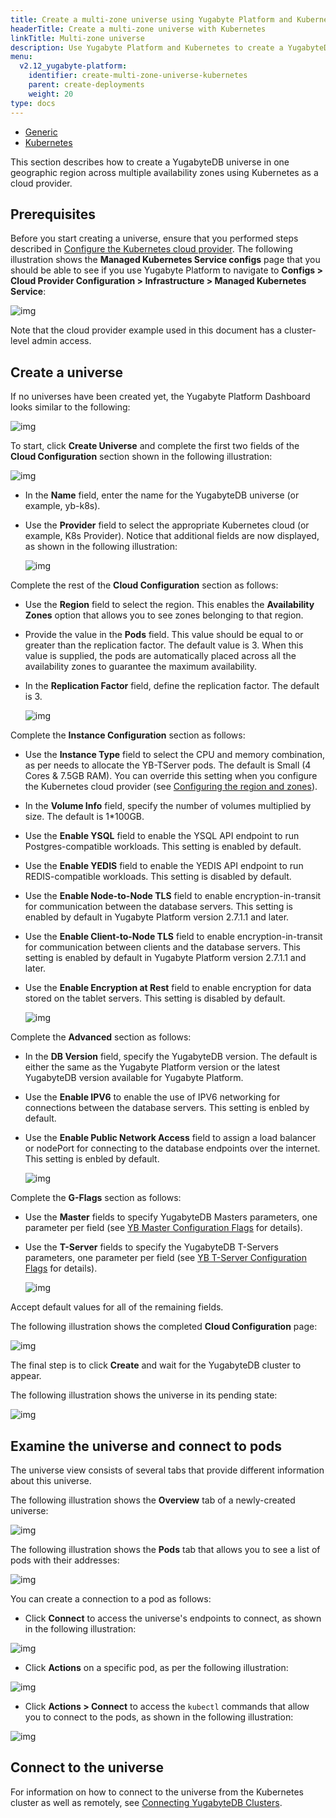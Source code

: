 ```yaml
---
title: Create a multi-zone universe using Yugabyte Platform and Kubernetes
headerTitle: Create a multi-zone universe with Kubernetes
linkTitle: Multi-zone universe
description: Use Yugabyte Platform and Kubernetes to create a YugabyteDB universe that spans multiple availability zones.
menu:
  v2.12_yugabyte-platform:
    identifier: create-multi-zone-universe-kubernetes
    parent: create-deployments
    weight: 20
type: docs
---
```


  <ul class="nav nav-tabs-alt nav-tabs-yb">

<li>
    <a href="/preview/yugabyte-platform/create-deployments/create-universe-multi-zone" class="nav-link">
      <i class="fas fa-building" aria-hidden="true"></i>
Generic</a>
  </li>

  <li>
    <a href="/preview/yugabyte-platform/create-deployments/create-universe-multi-zone-kubernetes" class="nav-link active">
      <i class="fas fa-cubes" aria-hidden="true"></i>
      Kubernetes
    </a>
  </li>

</ul>

This section describes how to create a YugabyteDB universe in one geographic region across multiple availability zones using Kubernetes as a cloud provider.

## Prerequisites

Before you start creating a universe, ensure that you performed steps described in [Configure the Kubernetes cloud provider](/preview/yugabyte-platform/configure-yugabyte-platform/set-up-cloud-provider/kubernetes/). The following illustration shows the **Managed Kubernetes Service configs** page that you should be able to see if you use Yugabyte Platform to navigate to **Configs > Cloud Provider Configuration > Infrastructure > Managed Kubernetes Service**:

![img](/images/yb-platform/kubernetes-config1.png)

Note that the cloud provider example used in this document has a cluster-level admin access.

## Create a universe

If no universes have been created yet, the Yugabyte Platform Dashboard looks similar to the following:

![img](/images/yb-platform/kubernetes-config2.png)

To start, click **Create Universe** and complete the first two fields of the **Cloud Configuration** section shown in the following illustration:

![img](/images/yb-platform/kubernetes-config3.png)

- In the **Name** field, enter the name for the YugabyteDB universe (or example, yb-k8s).

- Use the **Provider** field to select the appropriate Kubernetes cloud (or example, K8s Provider). Notice that additional fields are now displayed, as shown in the following illustration:

   ![img](/images/yb-platform/kubernetes-config4.png)

Complete the rest of the **Cloud Configuration** section as follows:

- Use the **Region** field to select the region. This enables the **Availability Zones** option that allows you to see zones belonging to that region.

- Provide the value in the **Pods** field. This value should be equal to or greater than the replication factor. The default value is 3. When this value is supplied, the pods are automatically placed across all the availability zones to guarantee the maximum availability.

- In the **Replication Factor** field, define the replication factor. The default is 3.

  ![img](/images/yb-platform/kubernetes-config5.png)

Complete the **Instance Configuration** section as follows:

- Use the **Instance Type** field to select the CPU and memory combination, as per needs to allocate the YB-TServer pods. The default is Small (4 Cores & 7.5GB RAM). You can override this setting when you configure the Kubernetes cloud provider (see [Configuring the region and zones](/preview/yugabyte-platform/configure-yugabyte-platform/set-up-cloud-provider/kubernetes/#configure-the-region-and-zones)).

- In the **Volume Info** field, specify the number of volumes multiplied by size. The default is 1*100GB.

- Use the **Enable YSQL** field to enable the YSQL API endpoint to run Postgres-compatible workloads. This setting is enabled by default.

- Use the **Enable YEDIS** field to enable the YEDIS API endpoint to run REDIS-compatible workloads. This setting is disabled by default.

- Use the **Enable Node-to-Node TLS** field to enable encryption-in-transit for communication between the database servers. This setting is enabled by default in Yugabyte Platform version 2.7.1.1 and later.

- Use the **Enable Client-to-Node TLS** field to enable encryption-in-transit for communication between clients and the database servers. This setting is enabled by default in Yugabyte Platform version 2.7.1.1 and later.

- Use the **Enable Encryption at Rest** field to enable encryption for data stored on the tablet servers. This setting is disabled by default.

  ![img](/images/yb-platform/kubernetes-config6.png)

Complete the **Advanced** section as follows:

- In the **DB Version** field, specify the YugabyteDB version. The default is either the same as the Yugabyte Platform version or the latest YugabyteDB version available for Yugabyte Platform.

- Use the **Enable IPV6** to enable the use of IPV6 networking for connections between the database servers. This setting is enbled by default.

- Use the **Enable Public Network Access** field to assign a load balancer or nodePort for connecting to the database endpoints over the internet. This setting is enbled by default.

  ![img](/images/yb-platform/kubernetes-config7.png)

Complete the **G-Flags** section as follows:

- Use the **Master** fields to specify YugabyteDB Masters parameters, one parameter per field (see [YB Master Configuration Flags](/preview/reference/configuration/yb-master/#configuration-flags) for details).

- Use the **T-Server** fields to specify the YugabyteDB T-Servers parameters, one parameter per field (see [YB T-Server Configuration Flags](/preview/reference/configuration/yb-tserver/#configuration-flags) for details).

  ![img](/images/yb-platform/kubernetes-config8.png)

Accept default values for all of the remaining fields.

The following illustration shows the completed **Cloud Configuration** page:

![img](/images/yb-platform/kubernetes-config9.png)

The final step is to click **Create** and wait for the YugabyteDB cluster to appear.

The following illustration shows the universe in its pending state:

![img](/images/yb-platform/kubernetes-config10.png)

## Examine the universe and connect to pods

The universe view consists of several tabs that provide different information about this universe.

The following illustration shows the **Overview** tab of a newly-created universe:

![img](/images/yb-platform/kubernetes-config11.png)

The following illustration shows the **Pods** tab that allows you to see a list of pods with their addresses:

![img](/images/yb-platform/kubernetes-config12.png)

You can create a connection to a pod as follows:

- Click **Connect** to access the universe's endpoints to connect, as shown in the following illustration:

![img](/images/yb-platform/kubernetes-config13.png)
- Click **Actions** on a specific pod, as per the following illustration:

![img](/images/yb-platform/kubernetes-config14.png)
- Click **Actions > Connect** to access the `kubectl` commands that allow you to connect to the pods, as shown in the following illustration:

![img](/images/yb-platform/kubernetes-config15.png)

## Connect to the universe

For information on how to connect to the universe from the Kubernetes cluster as well as remotely, see [Connecting YugabyteDB Clusters](/preview/deploy/kubernetes/clients/#connecting-tls-secured-yugabytedb-cluster-deployed-by-helm-charts).
